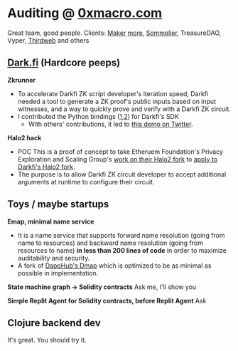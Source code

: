 # Auditing @ [0xmacro.com](0xmacro.com)

Great team, good people. Clients: [Maker](https://0xmacro.com/library/audits/maker-1) [more](https://0xmacro.notion.site/MakerDAO-1-TWAP-Lag-and-Arbitrage-Loss-5ee753d73d4f49dda61c4d566e99f925), [Sommelier](https://0xmacro.com/library/audits/sommelier-3), TreasureDAO, Vyper, [Thirdweb](https://0xmacro.com/library/audits/thirdweb-6) and others

## [Dark.fi](https://dark.fi/) (Hardcore peeps)

**Zkrunner**
* To accelerate Darkfi ZK script developer's iteration speed, Darkfi needed a tool to generate a ZK proof's public inputs based on input witnesses, and a way to quickly prove and verify with a Darkfi ZK circuit.
* I contributed the Python bindings ([1](https://github.com/darkrenaissance/darkfi/pull/178),[2](https://github.com/darkrenaissance/darkfi/pull/179)) for Darkfi's SDK
  * With others' contributions, it led to [this demo on Twitter](https://twitter.com/parazyd/status/1690776743756402688).

**Halo2 hack**
* POC This is a proof of concept to take Etheruem Foundation's Privacy Exploration and Scaling Group's [work on their Halo2 fork](https://github.com/privacy-scaling-explorations/halo2/pull/168) to [apply to Darkfi's Halo2 fork](https://github.com/parazyd/halo2/pull/2).
* The purpose is to allow Darkfi ZK circuit developer to accept additional arguments at runtime to configure their circuit.
 
## Toys / maybe startups

**Emap, minimal name service**
* It is a name service that supports forward name resolution (going from name to resources) and backward name resolution (going from resources to name) **in less than 200 lines of code** in order to maximize auditability and security.
* A fork of [DappHub's Dmap](https://github.com/dapphub/dmap) which is optimized to be as minimal as possible in implementation.

**State machine graph -> Solidity contracts**
Ask me, I'll show you

**Simple Replit Agent for Solidity contracts, before Replit Agent**
Ask

## Clojure backend dev

It's great. You should try it.

